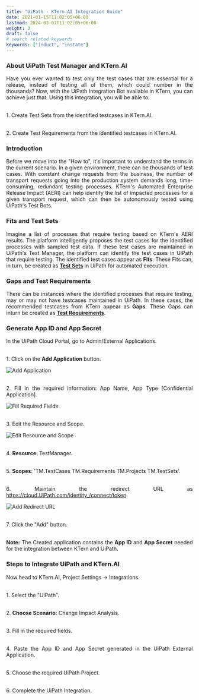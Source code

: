 ```yaml
---
title: "UiPath - KTern.AI Integration Guide"
date: 2021-01-15T11:02:05+06:00
lastmod: 2024-03-07T11:02:05+06:00
weight: 3
draft: false
# search related keywords
keywords: ["induct", "instate"]
---
```

<div style='text-align: justify;'>

### About UiPath Test Manager and KTern.AI

Have you ever wanted to test only the test cases that are essential for a release, instead of testing all of them, which could number in the thousands? Now, with the UiPath Integration Bot available in KTern, you can achieve just that. Using this integration, you will be able to:

</br>1. Create Test Sets from the identified testcases in KTern.AI.

</br>2. Create Test Requirements from the identified testcases in KTern.AI.

### Introduction

Before we move into the "How to", it's important to understand the terms in the current scenario. In a given environment, there can be thousands of test cases. With constant change requests from the business, the number of transport requests going into the production system demands long, time-consuming, redundant testing processes. KTern's Automated Enterprise Release Impact (AERI) can help identify the list of impacted processes for a given transport request, which can then be autonomously tested using UiPath's Test Bots.

### Fits and Test Sets

Imagine a list of processes that require testing based on KTern's AERI results. The platform intelligently proposes the test cases for the identified processes with sampled test data. If these test cases are maintained in UiPath's Test Manager, the platform can identify the test cases in UiPath that require testing. The identified test cases appear as **Fits**. These Fits can, in turn, be created as **[Test Sets](https://docs.UiPath.com/orchestrator/lang-ru/docs/test-sets)** in UiPath for automated execution.

### Gaps and Test Requirements

There can be instances where the identified processes that require testing, may or may not have testcases maintained in UiPath. In these cases, the recommended testcases from KTern appear as **Gaps**. These Gaps can inturn be created as **[Test Requirements](https://docs.UiPath.com/test-suite/docs/requirements)**.

### Generate App ID and App Secret

In the UiPath Cloud Portal, go to Admin/External Applications.

</br>1. Click on the **Add Application** button.

   ![Add Application](https://storage.googleapis.com/ktern-public-files/product-documentation/aeri%201.1%20.png 'Add Application')

</br>2. Fill in the required information: App Name, App Type [Confidential Application].

   ![Fill Required Fields](https://storage.googleapis.com/ktern-public-files/product-documentation/aeri%201.2.png 'Fill Required Fields')

</br>3. Edit the Resource and Scope.

   ![Edit Resource and Scope](https://storage.googleapis.com/ktern-public-files/product-documentation/aeri%201.3.png 'Edit Resource and Scope')

</br>4. **Resource**: TestManager.

</br>5. **Scopes**: 'TM.TestCases TM.Requirements TM.Projects TM.TestSets'.

</br>6. Maintain the redirect URL as https://cloud.UiPath.com/identity_/connect/token.

   ![Add Redirect URL](https://storage.googleapis.com/ktern-public-files/product-documentation/aeri%201.4.png 'Add Redirect URL')

</br>7. Click the "Add" button.

</br>**Note:** The Created application contains the **App ID** and **App Secret** needed for the integration between KTern and UiPath.

### Steps to Integrate UiPath and KTern.AI

Now head to KTern.AI, Project Settings -> Integrations.

</br>1. Select the "UiPath".

</br>2. **Choose Scenario:** Change Impact Analysis.

</br>3. Fill in the required fields.

</br>4. Paste the App ID and App Secret generated in the UiPath External Application.

</br>5. Choose the required UiPath Project.

</br>6. Complete the UiPath Integration.

</div>
